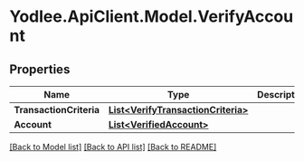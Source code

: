 # Yodlee.ApiClient.Model.VerifyAccount

## Properties

Name | Type | Description | Notes
------------ | ------------- | ------------- | -------------
**TransactionCriteria** | [**List&lt;VerifyTransactionCriteria&gt;**](VerifyTransactionCriteria.md) |  | [optional] 
**Account** | [**List&lt;VerifiedAccount&gt;**](VerifiedAccount.md) |  | [optional] 

[[Back to Model list]](../README.md#documentation-for-models) [[Back to API list]](../README.md#documentation-for-api-endpoints) [[Back to README]](../README.md)

